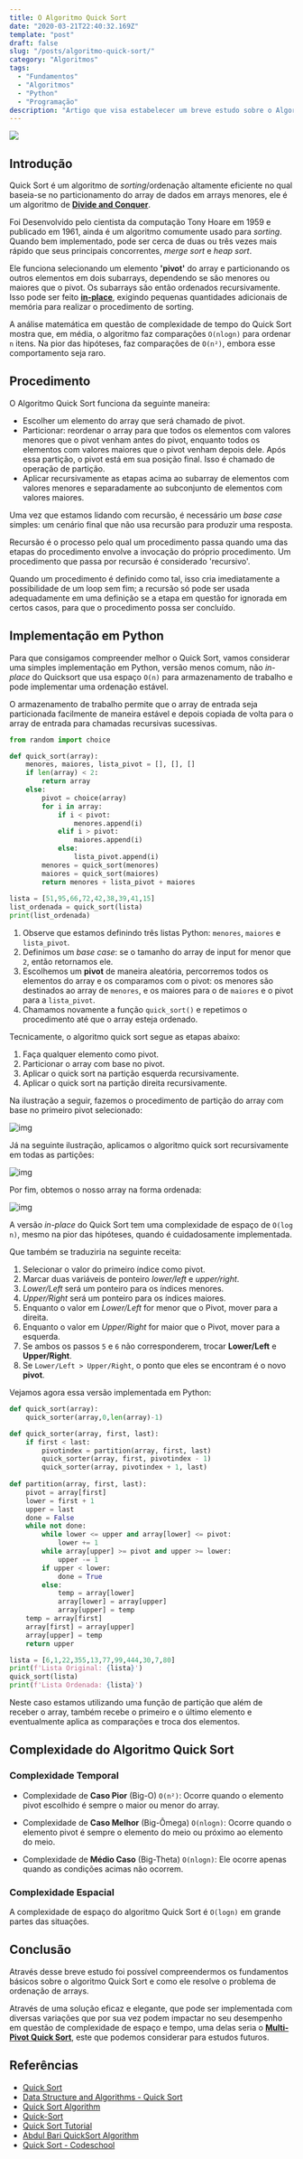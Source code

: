 ```yaml
---
title: O Algoritmo Quick Sort
date: "2020-03-21T22:40:32.169Z"
template: "post"
draft: false
slug: "/posts/algoritmo-quick-sort/"
category: "Algoritmos"
tags:
  - "Fundamentos"
  - "Algoritmos"
  - "Python"
  - "Programação"
description: "Artigo que visa estabelecer um breve estudo sobre o Algoritmo Quick Sort."
---
```


<img src="https://raw.githubusercontent.com/the-akira/IntroComp/master/Exemplos%20Python/Sorting/Quick%20Sort/Sorting-quicksort-anim.gif"> </br>

## Introdução

Quick Sort é um algoritmo de *sorting*/ordenação altamente eficiente no qual baseia-se no particionamento do array de dados em arrays menores, ele é um algoritmo de **[Divide and Conquer](https://en.wikipedia.org/wiki/Divide-and-conquer_algorithm)**.

Foi Desenvolvido pelo cientista da computação Tony Hoare em 1959 e publicado em 1961, ainda é um algoritmo comumente usado para *sorting*. Quando bem implementado, pode ser cerca de duas ou três vezes mais rápido que seus principais concorrentes, *merge sort* e *heap sort*.

Ele funciona selecionando um elemento **'pivot'** do array e particionando os outros elementos em dois subarrays, dependendo se são menores ou maiores que o pivot. Os subarrays são então ordenados recursivamente. Isso pode ser feito **[in-place](https://en.wikipedia.org/wiki/In-place_algorithm)**, exigindo pequenas quantidades adicionais de memória para realizar o procedimento de sorting.

A análise matemática em questão de complexidade de tempo do Quick Sort mostra que, em média, o algoritmo faz comparações `O(nlogn)` para ordenar `n` itens. Na pior das hipóteses, faz comparações de `O(n²)`, embora esse comportamento seja raro.

## Procedimento

O Algoritmo Quick Sort funciona da seguinte maneira:

- Escolher um elemento do array que será chamado de pivot.
- Particionar: reordenar o array para que todos os elementos com valores menores que o pivot venham antes do pivot, enquanto todos os elementos com valores maiores que o pivot venham depois dele. Após essa partição, o pivot está em sua posição final. Isso é chamado de operação de partição.
- Aplicar recursivamente as etapas acima ao subarray de elementos com valores menores e separadamente ao subconjunto de elementos com valores maiores.

Uma vez que estamos lidando com recursão, é necessário um *base case* simples: um cenário final que não usa recursão para produzir uma resposta.

Recursão é o processo pelo qual um procedimento passa quando uma das etapas do procedimento envolve a invocação do próprio procedimento. Um procedimento que passa por recursão é considerado 'recursivo'.

Quando um procedimento é definido como tal, isso cria imediatamente a possibilidade de um loop sem fim; a recursão só pode ser usada adequadamente em uma definição se a etapa em questão for ignorada em certos casos, para que o procedimento possa ser concluído.

## Implementação em Python

Para que consigamos compreender melhor o Quick Sort, vamos considerar uma simples implementação em Python, versão menos comum, não *in-place* do Quicksort que usa espaço `O(n)` para armazenamento de trabalho e pode implementar uma ordenação estável. 

O armazenamento de trabalho permite que o array de entrada seja particionada facilmente de maneira estável e depois copiada de volta para o array de entrada para chamadas recursivas sucessivas.

```python
from random import choice

def quick_sort(array):
    menores, maiores, lista_pivot = [], [], []
    if len(array) < 2:
        return array
    else:
        pivot = choice(array)
        for i in array:
            if i < pivot:
                menores.append(i)
            elif i > pivot:
                maiores.append(i)
            else:
                lista_pivot.append(i)
        menores = quick_sort(menores)
        maiores = quick_sort(maiores)
        return menores + lista_pivot + maiores
 
lista = [51,95,66,72,42,38,39,41,15]
list_ordenada = quick_sort(lista)
print(list_ordenada)
```

1. Observe que estamos definindo três listas Python: `menores`, `maiores` e `lista_pivot`.
2. Definimos um *base case*: se o tamanho do array de input for menor que `2`, então retornamos ele.
3. Escolhemos um **pivot** de maneira aleatória, percorremos todos os elementos do array e os comparamos com o pivot: os menores são destinados ao array de `menores`, e os maiores para o de `maiores` e o pivot para a `lista_pivot`.
4. Chamamos novamente a função `quick_sort()` e repetimos o procedimento até que o array esteja ordenado.

Tecnicamente, o algoritmo quick sort segue as etapas abaixo:

1. Faça qualquer elemento como pivot.
2. Particionar o array com base no pivot.
3. Aplicar o quick sort na partição esquerda recursivamente.
4. Aplicar o quick sort na partição direita recursivamente.

Na ilustração a seguir, fazemos o procedimento de partição do array com base no primeiro pivot selecionado:

![img](https://raw.githubusercontent.com/the-akira/IntroComp/master/Exemplos%20Python/Sorting/Quick%20Sort/1.png)

Já na seguinte ilustração, aplicamos o algoritmo quick sort recursivamente em todas as partições:

![img](https://raw.githubusercontent.com/the-akira/IntroComp/master/Exemplos%20Python/Sorting/Quick%20Sort/2.png)

Por fim, obtemos o nosso array na forma ordenada:

![img](https://raw.githubusercontent.com/the-akira/IntroComp/master/Exemplos%20Python/Sorting/Quick%20Sort/3.png)

A versão *in-place* do Quick Sort tem uma complexidade de espaço de `O(log n)`, mesmo na pior das hipóteses, quando é cuidadosamente implementada. 

Que também se traduziria na seguinte receita:

1. Selecionar o valor do primeiro índice como pivot.
2. Marcar duas variáveis de ponteiro *lower/left* e *upper/right*.
3. *Lower/Left* será um ponteiro para os índices menores.
4. *Upper/Right* será um ponteiro para os índices maiores.
5. Enquanto o valor em *Lower/Left* for menor que o Pivot, mover para a direita.
6. Enquanto o valor em *Upper/Right* for maior que o Pivot, mover para a esquerda.
7. Se ambos os passos `5` e `6` não corresponderem, trocar **Lower/Left** e **Upper/Right**.
8. Se `Lower/Left > Upper/Right`, o ponto que eles se encontram é o novo **pivot**.

Vejamos agora essa versão implementada em Python:

```python
def quick_sort(array):
	quick_sorter(array,0,len(array)-1)

def quick_sorter(array, first, last):
    if first < last:
        pivotindex = partition(array, first, last)
        quick_sorter(array, first, pivotindex - 1)
        quick_sorter(array, pivotindex + 1, last)
 
def partition(array, first, last):
    pivot = array[first]
    lower = first + 1
    upper = last
    done = False
    while not done:
        while lower <= upper and array[lower] <= pivot:
            lower += 1
        while array[upper] >= pivot and upper >= lower:
            upper -= 1
        if upper < lower:
            done = True
        else:
            temp = array[lower]
            array[lower] = array[upper]
            array[upper] = temp
    temp = array[first]
    array[first] = array[upper]
    array[upper] = temp
    return upper

lista = [6,1,22,355,13,77,99,444,30,7,80]
print(f'Lista Original: {lista}')
quick_sort(lista)
print(f'Lista Ordenada: {lista}')
```

Neste caso estamos utilizando uma função de partição que além de receber o array, também recebe o primeiro e o último elemento e eventualmente aplica as comparações e troca dos elementos.

## Complexidade do Algoritmo Quick Sort

### Complexidade Temporal

- Complexidade de **Caso Pior** (Big-O) `O(n²)`: Ocorre quando o elemento pivot escolhido é sempre o maior ou menor do array.

- Complexidade de **Caso Melhor** (Big-Ômega) `O(nlogn)`: Ocorre quando o elemento pivot é sempre o elemento do meio ou próximo ao elemento do meio.

- Complexidade de **Médio Caso** (Big-Theta) `O(nlogn)`: Ele ocorre apenas quando as condições acimas não ocorrem.

### Complexidade Espacial

A complexidade de espaço do algoritmo Quick Sort é `O(logn)` em grande partes das situações.

## Conclusão

Através desse breve estudo foi possível compreendermos os fundamentos básicos sobre o algoritmo Quick Sort e como ele resolve o problema de ordenação de arrays. 

Através de uma solução eficaz e elegante, que pode ser implementada com diversas variações que por sua vez podem impactar no seu desempenho em questão de complexidade de espaço e tempo, uma delas seria o **[Multi-Pivot Quick Sort](https://arxiv.org/abs/1510.04676)**, este que podemos considerar para estudos futuros.

## Referências

- [Quick Sort](https://en.wikipedia.org/wiki/Quicksort)
- [Data Structure and Algorithms - Quick Sort](https://www.tutorialspoint.com/data_structures_algorithms/quick_sort_algorithm.htm)
- [Quick Sort Algorithm](https://www.programiz.com/dsa/quick-sort)
- [Quick-Sort](https://www.studytonight.com/data-structures/quick-sort)
- [Quick Sort Tutorial](https://www.hackerearth.com/pt-br/practice/algorithms/sorting/quick-sort/tutorial/)
- [Abdul Bari QuickSort Algorithm](https://www.youtube.com/watch?v=7h1s2SojIRw)
- [Quick Sort - Codeschool](https://www.youtube.com/watch?v=COk73cpQbFQ&t=)
